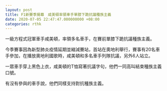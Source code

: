 ```yaml
---
layout: post
title: F1新賽季揭幕　咸美頓率領車手單膝下跪抗議種族主義
date: 2020-07-05 22:47:47.000000000 +08:00
categories: rthk
---
```


一級方程式冠軍車手咸美頓，率領多名車手，在賽前單膝下跪抗議種族主義。

今季賽事因為新型肺炎疫情延期並縮減賽站，首站在奧地利舉行，賽事有20名車手參加，在播放奧地利國歌時，咸美頓和多名車手列隊抗議，另外6人站立。

一眾車手穿上黑色上衣，咸美頓的T恤寫著抗議字句，他們一同高叫結束種族主義口號。

有沒有參與的車手說，他們同樣支持對抗種族主義。
